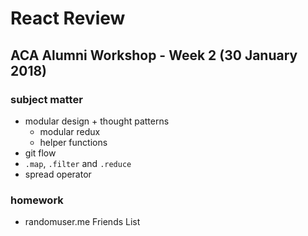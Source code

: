 # React Review

## ACA Alumni Workshop - Week 2 (30 January 2018)

### subject matter
- modular design + thought patterns
  - modular redux
  - helper functions
- git flow
- `.map`, `.filter` and `.reduce`
- spread operator

### homework
- randomuser.me Friends List
